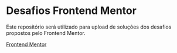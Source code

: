 # Desafios Frontend Mentor

Este repositório será utilizado para upload de soluções dos desafios propostos pelo Frontend Mentor.

[Frontend Mentor](https://www.frontendmentor.io/challenges)

